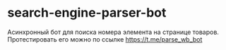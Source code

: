 # search-engine-parser-bot

Асинхронный бот для поиска номера элемента на странице товаров.
Протестировать его можно по ссылке https://t.me/parse_wb_bot
